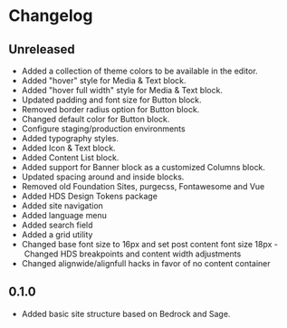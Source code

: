 # Changelog

## Unreleased

- Added a collection of theme colors to be available in the editor.
- Added "hover" style for Media & Text block.
- Added "hover full width" style for Media & Text block.
- Updated padding and font size for Button block.
- Removed border radius option for Button block.
- Changed default color for Button block.
- Configure staging/production environments
- Added typography styles.
- Added Icon & Text block.
- Added Content List block.
- Added support for Banner block as a customized Columns block.
- Updated spacing around and inside blocks.
- Removed old Foundation Sites, purgecss, Fontawesome and Vue
- Added HDS Design Tokens package
- Added site navigation
- Added language menu
- Added search field
- Added a grid utility
- Changed base font size to 16px and set post content font size 18px
- Changed HDS breakpoints and content width adjustments
- Changed alignwide/alignfull hacks in favor of no content container

## 0.1.0

- Added basic site structure based on Bedrock and Sage.
